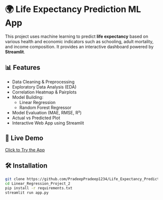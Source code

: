 # 🌍 Life Expectancy Prediction ML App

This project uses machine learning to predict **life expectancy** based on various health and economic indicators such as schooling, adult mortality, and income composition. It provides an interactive dashboard powered by **Streamlit**.

## 📊 Features

- Data Cleaning & Preprocessing
- Exploratory Data Analysis (EDA)
- Correlation Heatmap & Pairplots
- Model Building:
  - Linear Regression
  - Random Forest Regressor
- Model Evaluation (MAE, RMSE, R²)
- Actual vs Predicted Plot
- Interactive Web App using Streamlit

## 🚀 Live Demo

[Click to Try the App](https://linearregressionproject2-vxyr4guapjfnm5jyvbtwt4.streamlit.app/)



## 🛠️ Installation

```bash
git clone https://github.com/PradeepPradeep1234/Life_Expectancy_Prediction.git
cd Linear_Regression_Project_2
pip install -r requirements.txt
streamlit run app.py
